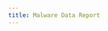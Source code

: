 ```yaml
---
title: Malware Data Report
---
```


<table id="malware" style="width:100%">
</table>

<script>
$(document).ready(function() {
    $('#malware').dataTable( {
        "ajax": {
            url: "{{ '/malware_results.json' | relative_url }}",
            dataSrc: ''
        },
        columns: [
            { data: 'name' },
            { data: 'owner_name' },
            { data: 'url', render: function (data) { return '<a href="'+data+'">'+data+'</a>' } },
            { data: 'description',
              render: function (data) {
                return type === 'display' && data.length > 40 ? 
                                '<span title="'+data+'">'+data.substr(0,38)+'...</span>' : 
                                data
                }
            },
            { data: 'created' },
            { data: 'updated' },
            { data: 'watchers' },
            { data: 'language' },
            { data: 'topics',
              render: function (data) {
                return type === 'display' && data.length > 40 ? 
                                '<span title="'+data+'">'+data.substr(0,38)+'...</span>' : 
                                data
                }
            },
            { data: 'forks' }
        ]
    } );
})
</script>
